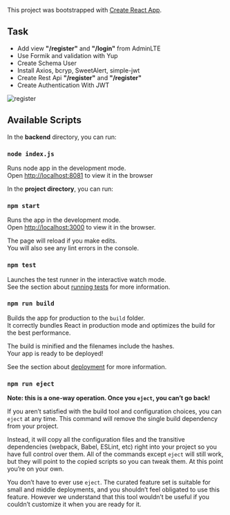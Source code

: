 This project was bootstrapped with [Create React App](https://github.com/facebook/create-react-app).

## Task

- Add view **"/register"** and **"/login"** from AdminLTE
- Use Formik and validation with Yup
- Create Schema User
- Install Axios, bcryp, SweetAlert, simple-jwt
- Create Rest Api **"/register"** and **"/register"**
- Create Authentication With JWT

![register](https://user-images.githubusercontent.com/40905751/75087705-b3f1e180-5511-11ea-8086-70ad68e2ee8d.jpg)

## Available Scripts

In the **backend** directory, you can run:

### `node index.js`

Runs node app in the development mode.<br />
Open [http://localhost:8081](http://localhost:8081) to view it in the browser

In the **project directory**, you can run:

### `npm start`

Runs the app in the development mode.<br />
Open [http://localhost:3000](http://localhost:3000) to view it in the browser.

The page will reload if you make edits.<br />
You will also see any lint errors in the console.

### `npm test`

Launches the test runner in the interactive watch mode.<br />
See the section about [running tests](https://facebook.github.io/create-react-app/docs/running-tests) for more information.

### `npm run build`

Builds the app for production to the `build` folder.<br />
It correctly bundles React in production mode and optimizes the build for the best performance.

The build is minified and the filenames include the hashes.<br />
Your app is ready to be deployed!

See the section about [deployment](https://facebook.github.io/create-react-app/docs/deployment) for more information.

### `npm run eject`

**Note: this is a one-way operation. Once you `eject`, you can’t go back!**

If you aren’t satisfied with the build tool and configuration choices, you can `eject` at any time. This command will remove the single build dependency from your project.

Instead, it will copy all the configuration files and the transitive dependencies (webpack, Babel, ESLint, etc) right into your project so you have full control over them. All of the commands except `eject` will still work, but they will point to the copied scripts so you can tweak them. At this point you’re on your own.

You don’t have to ever use `eject`. The curated feature set is suitable for small and middle deployments, and you shouldn’t feel obligated to use this feature. However we understand that this tool wouldn’t be useful if you couldn’t customize it when you are ready for it.
